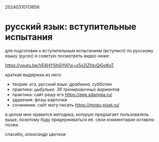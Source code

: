 20240310113656

# русский язык: вступительные испытания

для подготовки к вступительным испытаниям (вступисп) по русскому языку (русяз)
я советую посмотреть видео ниже:

<https://youtu.be/VE6HY5hGlYA?si=x5x2IZfdvQjGoKoT>

краткая выдержка из него:

* теория: *егэ, русский язык: драбкина, субботин*
* практика: *цыбулько: 36 тренировочных вариантов*
* практика: сайт решу егэ <https://ege.sdamgia.ru/>
* ударения: флэш-карточки
* сочинение: сайт могу писать <https://mogu-pisat.ru/>

в целом мне нравится методика, которую предлагает пользователь выше, поэотому 
буду придерживаться её. свои комментарии оставлю позже.

спасибо, *александр цветков*
